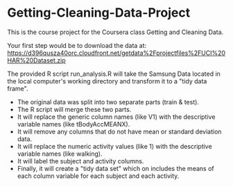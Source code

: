# Getting-Cleaning-Data-Project

This is the course project for the Coursera class Getting and Cleaning Data.

Your first step would be to download the data at: 
   https://d396qusza40orc.cloudfront.net/getdata%2Fprojectfiles%2FUCI%20HAR%20Dataset.zip

The provided R script run_analysis.R will take the Samsung Data located in the local computer's working directory and transform it to a "tidy data frame".
 
* The original data was split into two separate parts (train & test). 
* The R script will merge these two parts. 
* It will replace the generic column names (like V1) with the descriptive variable names (like tBodyAccMEANX). 
* It will remove any columns that do not have mean or standard deviation data.
* It will replace the numeric activity values (like 1) with the descriptive variable names (like walking).
* It will label the subject and activity columns.
* Finally, it will create a "tidy data set" which on includes the means of each column variable for each subject and each activity.
